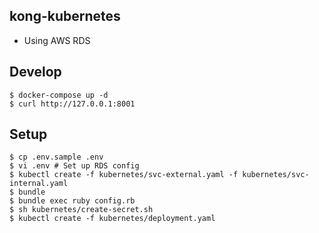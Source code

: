 kong-kubernetes
---

* Using AWS RDS


## Develop

```
$ docker-compose up -d
$ curl http://127.0.0.1:8001
```

## Setup

```
$ cp .env.sample .env
$ vi .env # Set up RDS config
$ kubectl create -f kubernetes/svc-external.yaml -f kubernetes/svc-internal.yaml
$ bundle
$ bundle exec ruby config.rb
$ sh kubernetes/create-secret.sh
$ kubectl create -f kubernetes/deployment.yaml
```
